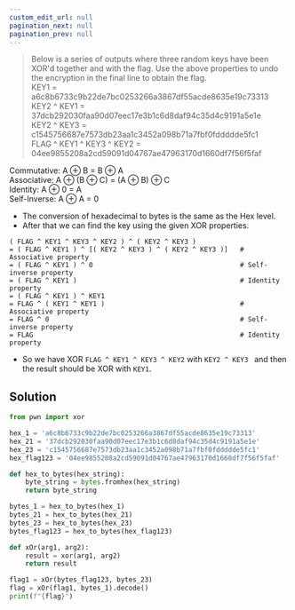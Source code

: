 ```yaml
---
custom_edit_url: null
pagination_next: null
pagination_prev: null
---
```


> Below is a series of outputs where three random keys have been XOR'd together and with the flag. Use the above properties to undo the encryption in the final line to obtain the flag.  
> KEY1 = a6c8b6733c9b22de7bc0253266a3867df55acde8635e19c73313  
> KEY2 ^ KEY1 = 37dcb292030faa90d07eec17e3b1c6d8daf94c35d4c9191a5e1e  
> KEY2 ^ KEY3 = c1545756687e7573db23aa1c3452a098b71a7fbf0fddddde5fc1  
> FLAG ^ KEY1 ^ KEY3 ^ KEY2 = 04ee9855208a2cd59091d04767ae47963170d1660df7f56f5faf

Commutative: A ⊕ B = B ⊕ A  
Associative: A ⊕ (B ⊕ C) = (A ⊕ B) ⊕ C  
Identity: A ⊕ 0 = A  
Self-Inverse: A ⊕ A = 0

- The conversion of hexadecimal to bytes is the same as the Hex level.
- After that we can find the key using the given XOR properties.
```
( FLAG ^ KEY1 ^ KEY3 ^ KEY2 ) ^ ( KEY2 ^ KEY3 ) 
= ( FLAG ^ KEY1 ) ^ [( KEY2 ^ KEY3 ) ^ ( KEY2 ^ KEY3 )]   # Associative property
= ( FLAG ^ KEY1 ) ^ 0                                     # Self-inverse property
= ( FLAG ^ KEY1 )                                         # Identity property
= ( FLAG ^ KEY1 ) ^ KEY1
= FLAG ^ ( KEY1 ^ KEY1 )                                  # Associative property
= FLAG ^ 0                                                # Self-inverse property
= FLAG                                                    # Identity property
```
- So we have XOR `FLAG ^ KEY1 ^ KEY3 ^ KEY2` with `KEY2 ^ KEY3 ` and then the result should be XOR with `KEY1`.
## Solution
```python
from pwn import xor

hex_1 = 'a6c8b6733c9b22de7bc0253266a3867df55acde8635e19c73313'
hex_21 = '37dcb292030faa90d07eec17e3b1c6d8daf94c35d4c9191a5e1e'
hex_23 = 'c1545756687e7573db23aa1c3452a098b71a7fbf0fddddde5fc1'
hex_flag123 = '04ee9855208a2cd59091d04767ae47963170d1660df7f56f5faf'

def hex_to_bytes(hex_string):
	byte_string = bytes.fromhex(hex_string)
	return byte_string

bytes_1 = hex_to_bytes(hex_1)
bytes_21 = hex_to_bytes(hex_21)
bytes_23 = hex_to_bytes(hex_23)
bytes_flag123 = hex_to_bytes(hex_flag123)

def xOr(arg1, arg2):
	result = xor(arg1, arg2)
	return result

flag1 = xOr(bytes_flag123, bytes_23)
flag = xOr(flag1, bytes_1).decode()
print(f"{flag}")
```
